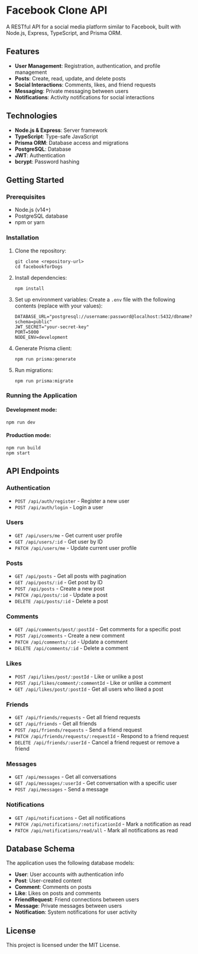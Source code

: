 # Facebook Clone API

A RESTful API for a social media platform similar to Facebook, built with Node.js, Express, TypeScript, and Prisma ORM.

## Features

- **User Management**: Registration, authentication, and profile management
- **Posts**: Create, read, update, and delete posts
- **Social Interactions**: Comments, likes, and friend requests
- **Messaging**: Private messaging between users
- **Notifications**: Activity notifications for social interactions

## Technologies

- **Node.js & Express**: Server framework
- **TypeScript**: Type-safe JavaScript
- **Prisma ORM**: Database access and migrations
- **PostgreSQL**: Database
- **JWT**: Authentication
- **bcrypt**: Password hashing

## Getting Started

### Prerequisites

- Node.js (v14+)
- PostgreSQL database
- npm or yarn

### Installation

1. Clone the repository:
   ```
   git clone <repository-url>
   cd facebookforDogs
   ```

2. Install dependencies:
   ```
   npm install
   ```

3. Set up environment variables:
   Create a `.env` file with the following contents (replace with your values):
   ```
   DATABASE_URL="postgresql://username:password@localhost:5432/dbname?schema=public"
   JWT_SECRET="your-secret-key"
   PORT=5000
   NODE_ENV=development
   ```

4. Generate Prisma client:
   ```
   npm run prisma:generate
   ```

5. Run migrations:
   ```
   npm run prisma:migrate
   ```

### Running the Application

#### Development mode:
```
npm run dev
```

#### Production mode:
```
npm run build
npm start
```

## API Endpoints

### Authentication
- `POST /api/auth/register` - Register a new user
- `POST /api/auth/login` - Login a user

### Users
- `GET /api/users/me` - Get current user profile
- `GET /api/users/:id` - Get user by ID
- `PATCH /api/users/me` - Update current user profile

### Posts
- `GET /api/posts` - Get all posts with pagination
- `GET /api/posts/:id` - Get post by ID
- `POST /api/posts` - Create a new post
- `PATCH /api/posts/:id` - Update a post
- `DELETE /api/posts/:id` - Delete a post

### Comments
- `GET /api/comments/post/:postId` - Get comments for a specific post
- `POST /api/comments` - Create a new comment
- `PATCH /api/comments/:id` - Update a comment
- `DELETE /api/comments/:id` - Delete a comment

### Likes
- `POST /api/likes/post/:postId` - Like or unlike a post
- `POST /api/likes/comment/:commentId` - Like or unlike a comment
- `GET /api/likes/post/:postId` - Get all users who liked a post

### Friends
- `GET /api/friends/requests` - Get all friend requests
- `GET /api/friends` - Get all friends
- `POST /api/friends/requests` - Send a friend request
- `PATCH /api/friends/requests/:requestId` - Respond to a friend request
- `DELETE /api/friends/:userId` - Cancel a friend request or remove a friend

### Messages
- `GET /api/messages` - Get all conversations
- `GET /api/messages/:userId` - Get conversation with a specific user
- `POST /api/messages` - Send a message

### Notifications
- `GET /api/notifications` - Get all notifications
- `PATCH /api/notifications/:notificationId` - Mark a notification as read
- `PATCH /api/notifications/read/all` - Mark all notifications as read

## Database Schema

The application uses the following database models:

- **User**: User accounts with authentication info
- **Post**: User-created content
- **Comment**: Comments on posts
- **Like**: Likes on posts and comments
- **FriendRequest**: Friend connections between users
- **Message**: Private messages between users
- **Notification**: System notifications for user activity

## License

This project is licensed under the MIT License. 